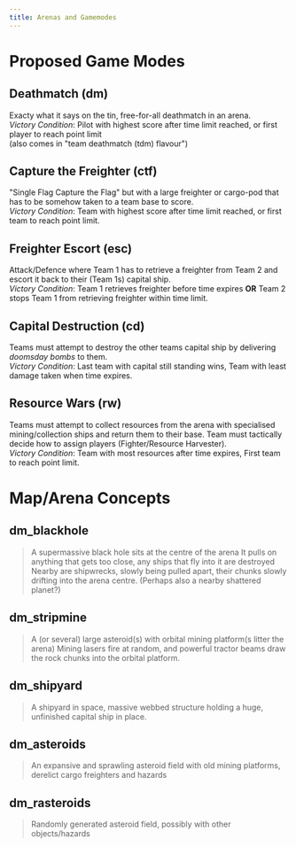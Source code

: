```yaml
---
title: Arenas and Gamemodes
---
```


# Proposed Game Modes

## Deathmatch (dm)

Exacty what it says on the tin, free-for-all deathmatch in an arena.  
*Victory Condition*: Pilot with highest score after time limit reached, or first player to reach point limit  
(also comes in "team deathmatch (tdm) flavour")

## Capture the Freighter (ctf)

"Single Flag Capture the Flag" but with a large freighter or cargo-pod that has to be somehow taken to a team base to score.  
*Victory Condition*: Team with highest score after time limit reached, or first team to reach point limit.

## Freighter Escort (esc)

Attack/Defence where Team 1 has to retrieve a freighter from Team 2 and escort it back to their (Team 1s) capital ship.  
*Victory Condition*: Team 1 retrieves freighter before time expires **OR** Team 2 stops Team 1 from retrieving freighter within time limit.

## Capital Destruction (cd)

Teams must attempt to destroy the other teams capital ship by delivering *doomsday bombs* to them.  
*Victory Condition*: Last team with capital still standing wins, Team with least damage taken when time expires.

## Resource Wars (rw)

Teams must attempt to collect resources from the arena with specialised mining/collection ships and return them to their base. Team must tactically decide how to assign players (Fighter/Resource Harvester).  
*Victory Condition*: Team with most resources after time expires, First team to reach point limit.

# Map/Arena Concepts

## dm_blackhole

> A supermassive black hole sits at the centre of the arena
> It pulls on anything that gets too close, any ships that fly into it are destroyed
> Nearby are shipwrecks, slowly being pulled apart, their chunks slowly drifting into the arena centre. (Perhaps also a nearby shattered planet?)

## dm_stripmine

> A (or several) large asteroid(s) with orbital mining platform(s litter the arena)
> Mining lasers fire at random, and powerful tractor beams draw the rock chunks into the orbital platform.

## dm_shipyard

> A shipyard in space, massive webbed structure holding a huge, unfinished capital ship in place.

## dm_asteroids

> An expansive and sprawling asteroid field with old mining platforms, derelict cargo freighters and hazards

## dm_rasteroids

> Randomly generated asteroid field, possibly with other objects/hazards

